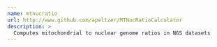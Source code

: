 ```yaml
---
name: mtnucratio
url: http://www.github.com/apeltzer/MTNucRatioCalculator
description: >
  Computes mitochondrial to nuclear genome ratios in NGS datasets
---
```

